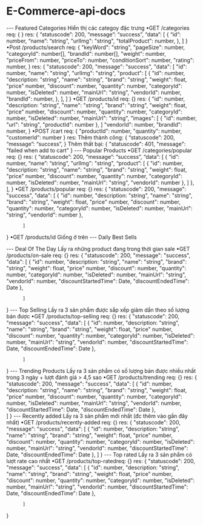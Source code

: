 # E-Commerce-api-docs
--- Featured Categories
Hiển thị các categoy đặc trưng
•GET /categories
req: { }
res:
{
	“statuscode”: 200,
	“message”:  “success”,
	“data”: [
 			{
    				“id”: number,
			        “name”: “string”,
              "urlImg": "string",
			        "totalProduct": number,
            },
          ]
}
•Post /products/search
req: 
{ 
  "keyWord": "string",
  "pageSize": number,
  "categoryId": number[],
  "brandId": number[],
  "weight": number,
  "priceFrom": number,
  "priceTo": number,
  "conditionSort": number,
  "rating": number,
}
res:
{
  "statuscode": 200,
  "message": "success",
  "data": [
            "id": number,
            "name": "string",
            "urlImg": "string",
            "product": [
                          {
                            "id": number,
                            "description: "string",
                            "name": "string",
                            "brand": "string",
                            "weight": float,
                            "price" number,
                            "discount": number,
                            "quantity": number,
                            "categoryId": number,
                            "isDeleted": number,
                            "mainUrl": "string",
                            "vendorId": number,
                            "brandId": number,
                          },
                        ],
          ]
}
•GET /products/id
req: {}
res:  {
        "id": number,
        "description: "string",
        "name": "string",
        "brand": "string",
        "weight": float,
        "price" number,
        "discount": number,
        "quantity": number,
        "categoryId": number,
        "isDeleted": number,
        "mainUrl": "string",
        "images": [
          {
            "id": number,
            "url": "string",
            "productId": number
          },
        ]
        "vendorId": number,
        "brandId": number,
      }
•POST /cart
req: {
  "productId": number,
  "quantity": number, 
  "customerId": number
}
res:
Thêm thành công:
{
  “statuscode”: 200,
	“message”:  “success”,
}
Thêm thất bại:
{
  "statuscode": 401,
  "message": "failed when add to cart"
}
--- Popular Products
•GET /categories/popular
req: {}
res: 
{
	“statuscode”: 200,
	“message”:  “success”,
	“data”: [
            {
			        “id”: number,
			        “name”: “string”,
              "urlImg": "string",
			        “product”: [
                            {
                              "id": number,
                              "description: "string",
                              "name": "string",
                              "brand": "string",
                              "weight": float,
                              "price" number,
                              "discount": number,
                              "quantity": number,
                              "categoryId": number,
                              "isDeleted": number,
                              "mainUrl": "string",
                              "vendorId": number
                            },
                          ]
            },
          ],
}
•GET /products/popular
req: {}
res: 
{
  "statuscode": 200,
  "message": "success",
  "data": [
            {
              "id": number,
              "description: "string",
              "name": "string",
              "brand": "string",
              "weight": float,
              "price" number,
              "discount": number,
              "quantity": number,
              "categoryId": number,
              "isDeleted": number,
              "mainUrl": "string",
              "vendorId": number
            },
         
          ]
}
•GET /products/id
Giống ở trên
--- Daily Best Sells

--- Deal Of The Day
Lấy ra những product đang trong thời gian sale
•GET /products/on-sale
req: {}
res: 
{
  "statuscode": 200,
  "message": "success",
  "data": [
            {
              "id": number,
              "description: "string",
              "name": "string",
              "brand": "string",
              "weight": float,
              "price" number,
              "discount": number,
              "quantity": number,
              "categoryId": number,
              "isDeleted": number,
              "mainUrl": "string",
              "vendorId": number,
              "discountStartedTime": Date,
              "discountEndedTime": Date
            },
         
          ]
}
--- Top Selling 
Lấy ra 3 sản phẩm được sắp xếp giảm dần theo số lượng bán được 
•GET /products/top-selling
req: {}
res: 
{
  "statuscode": 200,
  "message": "success",
  "data": [
            {
              "id": number,
              "description: "string",
              "name": "string",
              "brand": "string",
              "weight": float,
              "price" number,
              "discount": number,
              "quantity": number,
              "categoryId": number,
              "isDeleted": number,
              "mainUrl": "string",
              "vendorId": number,
              "discountStartedTime": Date,
              "discountEndedTime": Date
            },
         
          ]
}
--- Trending Products
Lấy ra 3 sản phẩm có số lượng bán được nhiều nhất trong 3 ngày + lượt đánh giá > 4,5 sao
•GET /products/trending
req: {}
res: 
{
  "statuscode": 200,
  "message": "success",
  "data": [
            {
              "id": number,
              "description: "string",
              "name": "string",
              "brand": "string",
              "weight": float,
              "price" number,
              "discount": number,
              "quantity": number,
              "categoryId": number,
              "isDeleted": number,
              "mainUrl": "string",
              "vendorId": number,
              "discountStartedTime": Date,
              "discountEndedTime": Date
            },    
          ]
}
--- Recently added 
Lấy ra 3 sản phẩm mới nhất (đc thêm vào gần đây nhất)
•GET /products/recently-added
req: {}
res: 
{
  "statuscode": 200,
  "message": "success",
  "data": [
            {
              "id": number,
              "description: "string",
              "name": "string",
              "brand": "string",
              "weight": float,
              "price" number,
              "discount": number,
              "quantity": number,
              "categoryId": number,
              "isDeleted": number,
              "mainUrl": "string",
              "vendorId": number,
              "discountStartedTime": Date,
              "discountEndedTime": Date
            },
          ]
}
--- Top rated
Lấy ra 3 sản phẩm có lượt rate cao nhất
•GET /products/top-ratedreq: {}
res: 
{
  "statuscode": 200,
  "message": "success",
  "data": [
            {
              "id": number,
              "description: "string",
              "name": "string",
              "brand": "string",
              "weight": float,
              "price" number,
              "discount": number,
              "quantity": number,
              "categoryId": number,
              "isDeleted": number,
              "mainUrl": "string",
              "vendorId": number,
              "discountStartedTime": Date,
              "discountEndedTime": Date
            },
         
          ]
}
